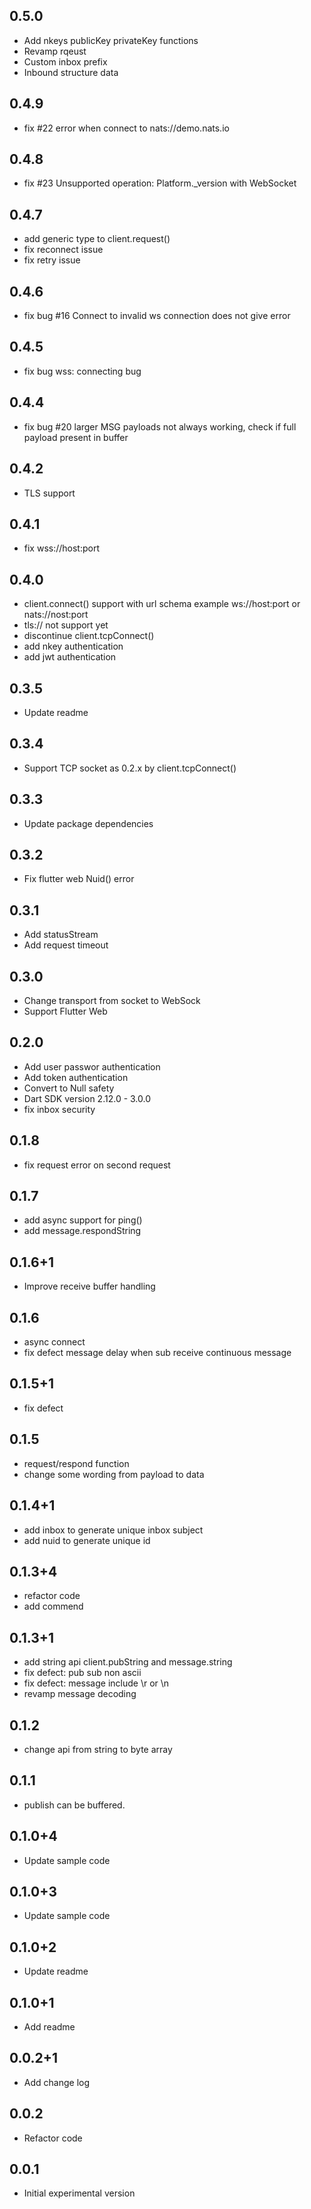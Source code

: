 ## 0.5.0
* Add nkeys publicKey privateKey functions
* Revamp rqeust 
* Custom inbox prefix
* Inbound structure data

## 0.4.9
* fix #22 error when connect to nats://demo.nats.io

## 0.4.8
* fix #23 Unsupported operation: Platform._version with WebSocket

## 0.4.7
* add generic type to client.request()
* fix reconnect issue
* fix retry issue

## 0.4.6
* fix bug #16 Connect to invalid ws connection does not give error

## 0.4.5
* fix bug wss: connecting bug

## 0.4.4
* fix bug #20 larger MSG payloads not always working, check if full payload present in buffer

## 0.4.2
* TLS support

## 0.4.1
* fix wss://host:port 

## 0.4.0
* client.connect() support with url schema example ws://host:port or nats://nost:port 
* tls:// not support yet
* discontinue client.tcpConnect()
* add nkey authentication
* add jwt authentication

## 0.3.5
* Update readme

## 0.3.4
* Support TCP socket as 0.2.x by client.tcpConnect()

## 0.3.3
* Update package dependencies

## 0.3.2
* Fix flutter web Nuid() error

## 0.3.1
* Add statusStream  
* Add request timeout

## 0.3.0
* Change transport from socket to WebSock 
* Support Flutter Web

## 0.2.0
* Add user passwor authentication
* Add token authentication
* Convert to Null safety
* Dart SDK version 2.12.0 - 3.0.0
* fix inbox security


## 0.1.8
* fix request error on second request

## 0.1.7
* add async support for ping()
* add message.respondString

## 0.1.6+1
* Improve receive buffer handling

## 0.1.6
* async connect
* fix defect message delay when sub receive continuous message

## 0.1.5+1
* fix defect

## 0.1.5
* request/respond function
* change some wording from payload to data

## 0.1.4+1
* add inbox to generate unique inbox subject
* add nuid to generate unique id 

## 0.1.3+4
* refactor code
* add commend

## 0.1.3+1
* add string api client.pubString and message.string
* fix defect: pub sub non ascii
* fix defect: message include \r or \n
* revamp message decoding

## 0.1.2
* change api from string to byte array

## 0.1.1
* publish can be buffered.

## 0.1.0+4
* Update sample code

## 0.1.0+3
* Update sample code

## 0.1.0+2
* Update readme

## 0.1.0+1
* Add readme

## 0.0.2+1
* Add change log

## 0.0.2
* Refactor code 

## 0.0.1
* Initial experimental version
